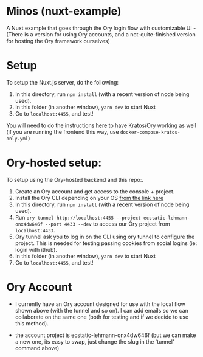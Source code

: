 # Minos (nuxt-example)

A Nuxt example that goes through the Ory login flow with customizable UI - (There is a version for using Ory accounts, and a not-quite-finished version for hosting the Ory framework ourselves)

# Setup

To setup the Nuxt.js server, do the following:

1. In this directory, run `npm install` (with a recent version of node being used).
2. In this folder (in another window), `yarn dev` to start Nuxt
3. Go to `localhost:4455`, and test!

You will need to do the instructions [here](../README.md#setup) to have Kratos/Ory working as well (if you are running the frontend this way, use `docker-compose-kratos-only.yml`)

# Ory-hosted setup:

To setup using the Ory-hosted backend and this repo:.

1. Create an Ory account and get access to the console + project.
2. Install the Ory CLI depending on your OS [from the link here](https://www.ory.sh/docs/guides/cli/installation)
3. In this directory, run `npm install` (with a recent version of node being used).
4. Run `ory tunnel http://localhost:4455 --project ecstatic-lehmann-onx4dw646f --port 4433 --dev` to access our Ory project from `localhost:4433`.
5. Ory tunnel ask you to log in on the CLI using ory tunnel to configure the project. This is needed for testing passing cookies from social logins (ie: login with ithub).
6. In this folder (in another window), `yarn dev` to start Nuxt
7. Go to `localhost:4455`, and test!

# Ory Account

- I currently have an Ory account designed for use with the local flow shown above (with the tunnel and so on). I can add emails so we can collaborate on the same one (both for testing and if we decide to use this method).

- the account project is ecstatic-lehmann-onx4dw646f (but we can make a new one, its easy to swap, just change the slug in the 'tunnel' command above)
